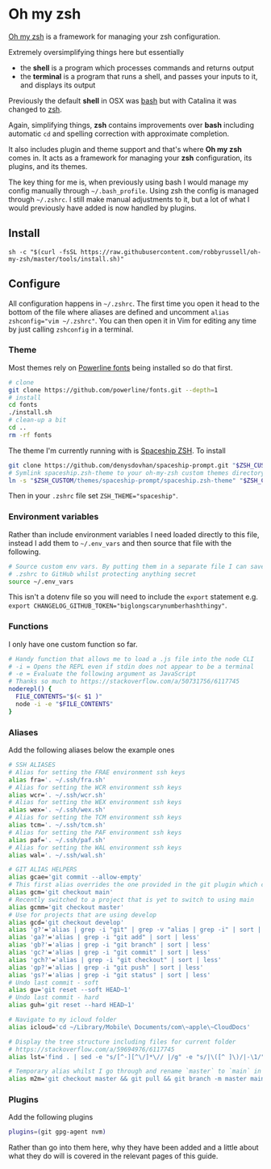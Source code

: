 # Oh my zsh

[Oh my zsh](https://github.com/robbyrussell/oh-my-zsh) is a framework for managing your zsh configuration.

Extremely oversimplifying things here but essentially

- the **shell** is a program which processes commands and returns output
- the **terminal** is a program that runs a shell, and passes your inputs to it, and displays its output

Previously the default **shell** in OSX was [bash](https://en.wikipedia.org/wiki/Bash_(Unix_shell)) but with Catalina it was changed to [zsh](https://en.wikipedia.org/wiki/Z_shell).

Again, simplifying things, **zsh** contains improvements over **bash** including automatic `cd` and spelling correction with approximate completion.

It also includes plugin and theme support and that's where **Oh my zsh** comes in. It acts as a framework for managing your **zsh** configuration, its plugins, and its themes.

The key thing for me is, when previously using bash I would manage my config manually through `~/.bash_profile`. Using zsh the config is managed through `~/.zshrc`. I still make manual adjustments to it, but a lot of what I would previously have added is now handled by plugins.

## Install

```shell
sh -c "$(curl -fsSL https://raw.githubusercontent.com/robbyrussell/oh-my-zsh/master/tools/install.sh)"
```

## Configure

All configuration happens in `~/.zshrc`. The first time you open it head to the bottom of the file where aliases are defined and uncomment `alias zshconfig="vim ~/.zshrc"`. You can then open it in Vim for editing any time by just calling `zshconfig` in a terminal.

### Theme

Most themes rely on [Powerline fonts](https://github.com/powerline/fonts) being installed so do that first.

```bash
# clone
git clone https://github.com/powerline/fonts.git --depth=1
# install
cd fonts
./install.sh
# clean-up a bit
cd ..
rm -rf fonts
```

The theme I'm currently running with is [Spaceship ZSH](https://github.com/denysdovhan/spaceship-prompt). To install

```bash
git clone https://github.com/denysdovhan/spaceship-prompt.git "$ZSH_CUSTOM/themes/spaceship-prompt"
# Symlink spaceship.zsh-theme to your oh-my-zsh custom themes directory
ln -s "$ZSH_CUSTOM/themes/spaceship-prompt/spaceship.zsh-theme" "$ZSH_CUSTOM/themes/spaceship.zsh-theme"
```

Then in your `.zshrc` file set `ZSH_THEME="spaceship"`.

### Environment variables

Rather than include environment variables I need loaded directly to this file, instead I add them to `~/.env_vars` and then source that file with the following.

```bash
# Source custom env vars. By putting them in a separate file I can save my
# .zshrc to GitHub whilst protecting anything secret
source ~/.env_vars
```

This isn't a dotenv file so you will need to include the `export` statement e.g. `export CHANGELOG_GITHUB_TOKEN="biglongscarynumberhashthingy"`.

### Functions

I only have one custom function so far.

```bash
# Handy function that allows me to load a .js file into the node CLI
# -i = Opens the REPL even if stdin does not appear to be a terminal
# -e = Evaluate the following argument as JavaScript
# Thanks so much to https://stackoverflow.com/a/50731756/6117745
noderepl() {
  FILE_CONTENTS="$(< $1 )"
  node -i -e "$FILE_CONTENTS"
}
```

### Aliases

Add the following aliases below the example ones

```bash
# SSH ALIASES
# Alias for setting the FRAE environment ssh keys
alias fra='. ~/.ssh/fra.sh'
# Alias for setting the WCR environment ssh keys
alias wcr='. ~/.ssh/wcr.sh'
# Alias for setting the WEX environment ssh keys
alias wex='. ~/.ssh/wex.sh'
# Alias for setting the TCM environment ssh keys
alias tcm='. ~/.ssh/tcm.sh'
# Alias for setting the PAF environment ssh keys
alias paf='. ~/.ssh/paf.sh'
# Alias for setting the WAL environment ssh keys
alias wal='. ~/.ssh/wal.sh'

# GIT ALIAS HELPERS
alias gcae='git commit --allow-empty'
# This first alias overrides the one provided in the git plugin which checks out master as the default
alias gcm='git checkout main'
# Recently switched to a project that is yet to switch to using main
alias gcmm='git checkout master'
# Use for projects that are using develop
alias gcd='git checkout develop'
alias 'g?'='alias | grep -i "git" | grep -v "alias | grep -i" | sort | less'
alias 'ga?'='alias | grep -i "git add" | sort | less'
alias 'gb?'='alias | grep -i "git branch" | sort | less'
alias 'gc?'='alias | grep -i "git commit" | sort | less'
alias 'gch?'='alias | grep -i "git checkout" | sort | less'
alias 'gp?'='alias | grep -i "git push" | sort | less'
alias 'gs?'='alias | grep -i "git status" | sort | less'
# Undo last commit - soft
alias gu='git reset --soft HEAD~1'
# Undo last commit - hard
alias guh='git reset --hard HEAD~1'

# Navigate to my icloud folder
alias icloud='cd ~/Library/Mobile\ Documents/com\~apple\~CloudDocs'

# Display the tree structure including files for current folder
# https://stackoverflow.com/a/59694976/6117745
alias lst='find . | sed -e "s/[^-][^\/]*\// |/g" -e "s/|\([^ ]\)/|-\1/"'

# Temporary alias whilst I go through and rename `master` to `main` in our repos
alias m2m='git checkout master && git pull && git branch -m master main && git push -u origin main'
```

### Plugins

Add the following plugins

```bash
plugins=(git gpg-agent nvm)
```

Rather than go into them here, why they have been added and a little about what they do will is covered in the relevant pages of this guide.
